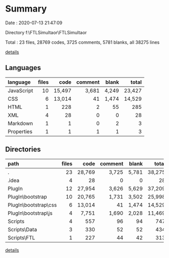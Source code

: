# Summary

Date : 2020-07-13 21:47:09

Directory f:\FTLSimultaor\FTLSimultaor

Total : 23 files,  28769 codes, 3725 comments, 5781 blanks, all 38275 lines

[details](details.md)

## Languages
| language | files | code | comment | blank | total |
| :--- | ---: | ---: | ---: | ---: | ---: |
| JavaScript | 10 | 15,497 | 3,681 | 4,249 | 23,427 |
| CSS | 6 | 13,014 | 41 | 1,474 | 14,529 |
| HTML | 1 | 228 | 2 | 55 | 285 |
| XML | 4 | 28 | 0 | 0 | 28 |
| Markdown | 1 | 1 | 0 | 2 | 3 |
| Properties | 1 | 1 | 1 | 1 | 3 |

## Directories
| path | files | code | comment | blank | total |
| :--- | ---: | ---: | ---: | ---: | ---: |
| . | 23 | 28,769 | 3,725 | 5,781 | 38,275 |
| .idea | 4 | 28 | 0 | 0 | 28 |
| PlugIn | 12 | 27,954 | 3,626 | 5,629 | 37,209 |
| PlugIn\bootstrap | 10 | 20,765 | 1,731 | 3,502 | 25,998 |
| PlugIn\bootstrap\css | 6 | 13,014 | 41 | 1,474 | 14,529 |
| PlugIn\bootstrap\js | 4 | 7,751 | 1,690 | 2,028 | 11,469 |
| Scripts | 4 | 557 | 96 | 94 | 747 |
| Scripts\Data | 3 | 330 | 52 | 52 | 434 |
| Scripts\FTL | 1 | 227 | 44 | 42 | 313 |

[details](details.md)